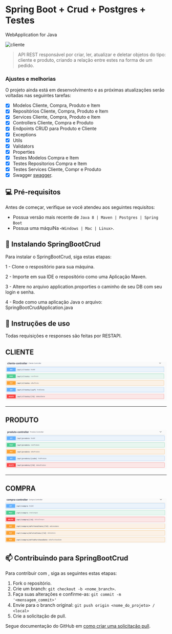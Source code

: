 # Spring Boot + Crud + Postgres + Testes
WebApplication for Java 


<img src="https://github.com/william-carvalho/spring-boot-crud/blob/master/images/diagrama.png" alt="cliente">

> API REST responsável por criar, ler, atualizar e deletar objetos do tipo: cliente e produto, criando a relação entre estes na forma de um pedido.

### Ajustes e melhorias

O projeto ainda está em desenvolvimento e as próximas atualizações serão voltadas nas seguintes tarefas:

- [x] Modelos Cliente, Compra, Produto e Item
- [x] Repositórios Cliente, Compra, Produto e Item
- [x] Services Cliente, Compra, Produto e Item
- [x] Controllers Cliente, Compra e Produto
- [x] Endpoints CRUD para Produto e Cliente
- [x] Exceptions
- [x] Utils
- [x] Validators
- [X] Properties
- [x] Testes Modelos Compra e Item
- [x] Testes Repositorios Compra e Item
- [x] Testes Services Cliente, Compr e Produto
- [x] Swagger [swagger](http://localhost:8080/swagger-ui.html#/).
## 💻 Pré-requisitos

Antes de começar, verifique se você atendeu aos seguintes requisitos:
* Possua versão mais recente de `Java 8 | Maven | Postgres | Spring Boot`
* Possua uma máquiNa `<Windows | Mac | Linux>`. 

## 🚀 Instalando SpringBootCrud

Para instalar o SpringBootCrud, siga estas etapas:

1 - Clone o respositório para sua máquina.

2 - Importe em sua IDE o respositório como uma Aplicação Maven.

3 - Altere no arquivo application.proporties o caminho de seu DB com seu login e senha.

4 - Rode como uma aplicação Java o arquivo: SpringBootCrudApplication.java

## 🚀 Instruções de uso
Todas requisições e responses são feitas por RESTAPI.

CLIENTE
----------------------------------------------------------------------------------------------

<img src="https://github.com/william-carvalho/spring-boot-crud/blob/master/images/cliente.png" alt="cliente">

----------------------------------------------------------------------------------------------
PRODUTO
----------------------------------------------------------------------------------------------
<img src="https://github.com/william-carvalho/spring-boot-crud/blob/master/images/produto.png" alt="produto">

----------------------------------------------------------------------------------------------
COMPRA
----------------------------------------------------------------------------------------------

<img src="https://github.com/william-carvalho/spring-boot-crud/blob/master/images/compra.png" alt="compra">

## 📫 Contribuindo para SpringBootCrud
Para contribuir com <SpringBootCrud>, siga as seguintes estas etapas:

1. Fork o repositório.
2. Crie um branch: `git checkout -b <nome_branch>`.
3. Faça suas alterações e confirme-as: `git commit -m '<mensagem_commit>'`
4. Envie para o branch original: `git push origin <nome_do_projeto> / <local>`
5. Crie a solicitação de pull.

Segue documentação do GitHub em [como criar uma solicitação pull](https://help.github.com/en/github/collaborating-with-issues-and-pull-requests/creating-a-pull-request).
